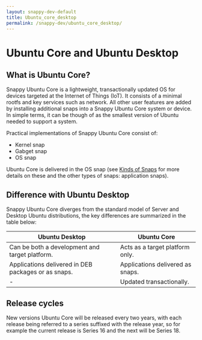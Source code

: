 ```yaml
---
layout: snappy-dev-default
title: Ubuntu_core_desktop
permalink: /snappy-dev/ubuntu_core_desktop/
---
```

# Ubuntu Core and Ubuntu Desktop 

## What is Ubuntu Core?

Snappy Ubuntu Core is a lightweight, transactionally updated OS for devices targeted at the Internet of Things (IoT). It consists of a minimal rootfs and key services such as network. All other user features are added by installing additional snaps into a Snappy Ubuntu Core system or device. In simple terms, it can be though of as the smallest version of Ubuntu needed to support a system.

Practical implementations of Snappy Ubuntu Core consist of:

- Kernel snap
- Gabget snap
- OS snap  

Ubuntu Core is delivered in the OS snap (see [Kinds of Snaps](kinds_of_snaps "Kinds of Snaps") for more details on these and the other types of snaps: application snaps). 

## Difference with Ubuntu Desktop

Snappy Ubuntu Core diverges from the standard model of Server and Desktop Ubuntu distributions, the key differences are summarized in the table below:

Ubuntu Desktop | Ubuntu Core
---- | ----
Can be both a development and target platform. | Acts as a target platform only.
Applications delivered in DEB packages or as snaps. | Applications delivered as snaps.
- | Updated transactionally.
 
## Release cycles

New versions Ubuntu Core will be released every two years, with each release being referred to a series suffixed with the release year, so for example the current release is Series 16 and the next will be Series 18. 
